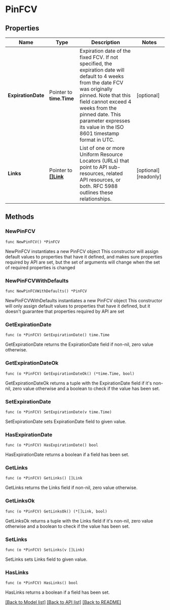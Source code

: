 # PinFCV

## Properties

Name | Type | Description | Notes
------------ | ------------- | ------------- | -------------
**ExpirationDate** | Pointer to **time.Time** | Expiration date of the fixed FCV. If not specified, the expiration date will default to 4 weeks from the date FCV was originally pinned. Note that this field cannot exceed 4 weeks from the pinned date. This parameter expresses its value in the ISO 8601 timestamp format in UTC. | [optional] 
**Links** | Pointer to [**[]Link**](Link.md) | List of one or more Uniform Resource Locators (URLs) that point to API sub-resources, related API resources, or both. RFC 5988 outlines these relationships. | [optional] [readonly] 

## Methods

### NewPinFCV

`func NewPinFCV() *PinFCV`

NewPinFCV instantiates a new PinFCV object
This constructor will assign default values to properties that have it defined,
and makes sure properties required by API are set, but the set of arguments
will change when the set of required properties is changed

### NewPinFCVWithDefaults

`func NewPinFCVWithDefaults() *PinFCV`

NewPinFCVWithDefaults instantiates a new PinFCV object
This constructor will only assign default values to properties that have it defined,
but it doesn't guarantee that properties required by API are set

### GetExpirationDate

`func (o *PinFCV) GetExpirationDate() time.Time`

GetExpirationDate returns the ExpirationDate field if non-nil, zero value otherwise.

### GetExpirationDateOk

`func (o *PinFCV) GetExpirationDateOk() (*time.Time, bool)`

GetExpirationDateOk returns a tuple with the ExpirationDate field if it's non-nil, zero value otherwise
and a boolean to check if the value has been set.

### SetExpirationDate

`func (o *PinFCV) SetExpirationDate(v time.Time)`

SetExpirationDate sets ExpirationDate field to given value.

### HasExpirationDate

`func (o *PinFCV) HasExpirationDate() bool`

HasExpirationDate returns a boolean if a field has been set.
### GetLinks

`func (o *PinFCV) GetLinks() []Link`

GetLinks returns the Links field if non-nil, zero value otherwise.

### GetLinksOk

`func (o *PinFCV) GetLinksOk() (*[]Link, bool)`

GetLinksOk returns a tuple with the Links field if it's non-nil, zero value otherwise
and a boolean to check if the value has been set.

### SetLinks

`func (o *PinFCV) SetLinks(v []Link)`

SetLinks sets Links field to given value.

### HasLinks

`func (o *PinFCV) HasLinks() bool`

HasLinks returns a boolean if a field has been set.

[[Back to Model list]](../README.md#documentation-for-models) [[Back to API list]](../README.md#documentation-for-api-endpoints) [[Back to README]](../README.md)


